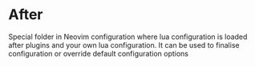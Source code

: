 # After

Special folder in Neovim configuration where lua configuration is loaded after plugins and your own lua configuration.  It can be used to finalise configuration or override default configuration options